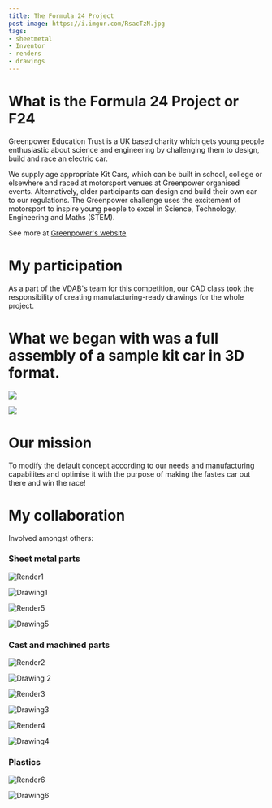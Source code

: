 ```yaml
---
title: The Formula 24 Project
post-image: https://i.imgur.com/RsacTzN.jpg
tags:
- sheetmetal
- Inventor
- renders
- drawings
---
```


# **What is the Formula 24 Project or F24**

Greenpower Education Trust is a UK based charity which gets young people enthusiastic about science and engineering by challenging them to design, build and race an electric car.

We supply age appropriate Kit Cars, which can be built in school, college or elsewhere and raced at motorsport venues at Greenpower organised events. Alternatively, older participants can design and build their own car to our regulations. The Greenpower challenge uses the excitement of motorsport to inspire young people to excel in Science, Technology, Engineering and Maths (STEM).

See more at [Greenpower's website](https://www.greenpower.co.uk/)

# **My participation**

As a part of the VDAB's team for this competition, our CAD class  took the responsibility of creating manufacturing-ready drawings for the whole project.

# **What we began with** was a full assembly of a sample kit car in 3D format.

![](https://i.imgur.com/nygn5eK.jpg)

![](https://i.imgur.com/ficrbkS.jpg)

# **Our mission** 

To modify the default concept according to our needs and manufacturing capabilites and optimise it with the purpose of making the fastes car out there and win the race!

# **My collaboration** 

Involved amongst others:

### Sheet metal parts 

![Render1](https://i.imgur.com/XsZBLjC.jpg?1)

![Drawing1](https://i.imgur.com/l2kWaYu.jpg)

![Render5](https://i.imgur.com/t6uB72m.jpg)

![Drawing5](https://i.imgur.com/l2kWaYu.jpg)




### Cast and machined parts

![Render2](https://i.imgur.com/ODDttf4.jpg)

![Drawing 2](https://i.imgur.com/UaotHdt.jpg)

![Render3](https://i.imgur.com/kuHzKNx.jpg?1)

![Drawing3](https://i.imgur.com/hXn3Xeb.jpg)

![Render4](https://i.imgur.com/thNQUPY.jpg)

![Drawing4](https://i.imgur.com/IC8wrig.jpg)

### Plastics

![Render6](https://i.imgur.com/BJ2tugk.jpg)

![Drawing6](https://i.imgur.com/hps8oD1.jpg)
